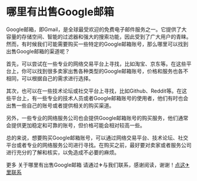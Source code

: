 # 哪里有出售Google邮箱

Google邮箱，即Gmail，是全球最受欢迎的免费电子邮件服务之一。它提供了大容量的存储空间、智能的过滤器和强大的搜索功能，因此受到了广大用户的青睐。然而，有时候我们可能需要购买一些特定的Google邮箱账号，那么哪里可以找到出售Google邮箱的渠道呢？

首先，可以尝试在一些专业的网络交易平台上寻找，比如淘宝、京东等。在这些平台上，你可以找到很多卖家出售各种类型的Google邮箱账号，价格和服务也各不相同，可以根据自己的需求进行选择。

其次，也可以在一些技术论坛或社交平台上寻找，比如Github、Reddit等。在这些平台上，有一些专业的技术人员或者Google邮箱账号的使用者，他们有时也会出售一些自己的账号或者提供相关的购买渠道。

另外，一些专业的网络服务公司也会提供Google邮箱账号的购买服务，他们通常会提供更加稳定和可靠的账号，但价格可能会相对较高一些。

总的来说，想要购买Google邮箱账号，可以通过网络交易平台、技术论坛、社交平台或者专业的网络服务公司进行寻找。在购买之前，最好要对卖家或者服务公司进行充分的了解和核实，以免造成不必要的麻烦。

更多 关于哪里有出售Google邮箱 请通过✈与我们联系，感谢阅读，谢谢！[点这✈里联系](https://acc.k02.cc)